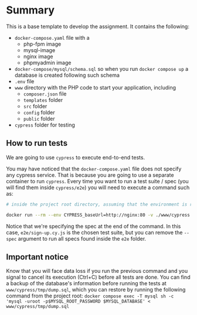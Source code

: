 # Summary

This is a base template to develop the assignment. It contains the following:

* `docker-compose.yaml` file with a
  * php-fpm image
  * mysql-image
  * nginx image
  * phpmyadmin image
* `docker-compose/mysql/schema.sql` so when you run `docker compose up` a database is created following such
  schema
* `.env` file
* `www` directory with the PHP code to start your application, including
  * `composer.json` file
  * `templates` folder
  * `src` folder
  * `config` folder
  * `public` folder
* `cypress` folder for testing

## How to run tests

We are going to use `cypress` to execute end-to-end tests.

You may have noticed that the `docker-compose.yaml` file does not specify any cypress service. That is because you are
going to use a separate container to run `cypress`. Every time you want to run a test suite / spec (you will find them
inside `cypress/e2e`) you will need to execute a command such as:

```bash
# inside the project root directory, assuming that the environment is running:

docker run --rm --env CYPRESS_baseUrl=http://nginx:80 -v ./www/cypress:/cypress --env-file .env --network "ca2-cryptonews-environment_pw2_network" -it -w /cypress vcaballerosalle/cypress-mysql:3.0 --browser electron --spec "e2e/sign-up.cy.js"
```

Notice that we're specifying the spec at the end of the command. In this case, `e2e/sign-up.cy.js` is the 
chosen test suite, but you can remove the `--spec` argument to run all specs found inside the `e2e` folder.

## Important notice

Know that you will face data loss if you run the previous command and you signal to cancel its execution (Ctrl+C) before all tests are done.
You can find a backup of the database's information before running the tests at `www/cypress/tmp/dump.sql`, which you can
restore by running the following command from the project root: `docker compose exec -T mysql sh -c 'mysql -uroot -p$MYSQL_ROOT_PASSWORD $MYSQL_DATABASE' < www/cypress/tmp/dump.sql`
